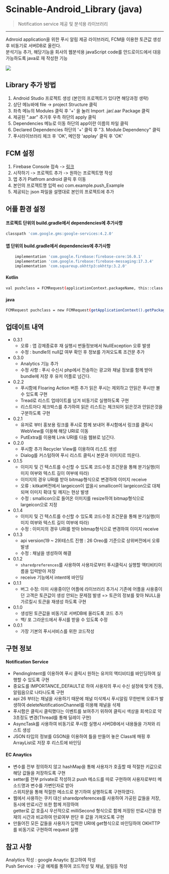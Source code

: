# Scinable-Android_Library (java)
> Notification service 제공 및 분석용 라이브러리  

***  
Adnroid application을 위한 푸시 알림 제공 라이브러리, FCM을 이용한 토큰값 생성 후 비동기로 서버DB로 올린다.  
분석기능 추가, 해당기능을 회사의 웹분석용 javaScript code를 안드로이드에서 대응 가능하도록 java로 재 작성한 기능

![](../header.png)

## Library 추가 방법

1. Android Studio 프로젝트 생성 (본인의 프로젝트가 있다면 해당과정 생략)  
2. 상단 메뉴바에 file -> project Structure 클릭  
3. 좌측 메뉴의 Modules 클릭 후 '+' 을 눌러 Import .jar/.aar Package 클릭  
4. 제공된 ".aar" 추가후 우측 하단의 apply 클릭  
5. Dependencies 메뉴로 이동 <All Modules> 하단의 app이란 이름의 파일 클릭  
6. Declared Dependencies 하단의 '+' 클릭 후 "3. Module Dependency" 클릭  
7. 푸시라이브러리 체크 후 'OK', 메인창 'applay' 클릭 후 'OK'    

## FCM 설정

1. Firebase Console 접속 -> [링크](https://firebase.google.com/?hl=ko)  
2. 시작하기 -> 프로젝트 추가 -> 원하는 프로젝트명 작성  
3. 앱 추가 Platfrom android 클릭 후 이동
4. 본인의 프로젝트명 입력 ex) com.example.push_Example
5. 제공되는 json 파일을 설명대로 본인의 프로젝트에 추가

## 어플 환경 설정

#### 프로젝트 단위의 build.gradle에서 dependencies에 추가사항  

```sh
classpath 'com.google.gms:google-services:4.2.0'
```

#### 앱 단위의 build.gradle에서 dependencies에 추가사항  

```sh
    implementation 'com.google.firebase:firebase-core:16.0.1'
    implementation 'com.google.firebase:firebase-messaging:17.3.4'
    implementation 'com.squareup.okhttp3:okhttp:3.2.0'
```

#### Kotlin
```sh
val pushclass = FCMRequest(applicationContext.packageName, this::class.java.simpleName, R.drawable.caulogo2, this)
```  

#### java
```sh
FCMRequest puchclass = new FCMRequest(getApplicationContext().getPackageName(), getClass().getSimpleName(), myLogo, this);
``` 

## 업데이트 내역
* 0.3.1
    * 오류 : 앱 강제종료후 재 실행시 번들정보에서 NullException 오류 발생
    * 수정 : bundle의 null값 여부 확인 후 정보를 가져오도록 조건문 추가
* 0.3.0
    * Analytics 기능 추가
    * 수정 사항 : 푸시 수신시 php에서 전송하는 광고와 채널 정보를 함께 받아 bundle에 저장 후 유저 어플로 넘긴다.
* 0.2.2
    * 푸시함에 Floaring Action 버튼 추가 읽은 푸시는 제외하고 안읽은 푸시만 볼 수 있도록 구현
    * Tread로 리스트 업테이트를 넘겨 비동기로 실행하도록 구현
    * 리스트마다 체크박스를 추가하여 읽은 리스트는 체크되어 읽은것과 안읽은것을 구분하도록 구현
* 0.2.1
    * 유저로 부터 홍보용 링크를 푸시로 함께 보내어 푸시함에서 링크를 클릭시 WebView를 이용해 해당 URI로 이동
    * PutExtra를 이용해 Link URI를 다음 웹뷰로 넘긴다.
* 0.2.0
    * 푸시함 추가 Recycler View를 이용하여 리스트 생성
    * Dialog를 커스텀하여 푸시 리스트 클릭시 본문과 이미지르 띄운다.
* 0.1.5
    * 이미지 및 긴 텍스트를 수신할 수 있도록 코드수정 조건문을 통해 분기실행(이미지 여부와 텍스트 길이 여부에 따라)
    * 이미지의 경우 URI를 받아 bitmap형식으로 변경하여 이미지 receive
    * 오류 : kitkat버전에서 largeicon이 없을시 smallicon이 largeicon으로 대체되며 이미지 확대 및 깨지는 현상 발생
    * 수정 : smallicon으로 들어온 이미지를 resize하여 bitmap형식으로 largeicon으로 지정
* 0.1.4
    * 이미지 및 긴 텍스트를 수신할 수 있도록 코드수정 조건문을 통해 분기실행(이미지 여부와 텍스트 길이 여부에 따라)
    * 수정 : 이미지의 경우 URI를 받아 bitmap형식으로 변경하여 이미지 receive
* 0.1.3
    * api version(19 ~ 29)테스트 진행 : 26 Oreo를 기준으로 상위버전에서 오류 발생  
    * 수정 : 채널을 생성하여 해결
* 0.1.2
    * `sharedpreferences`를 사용하여 사용자로부터 푸시클릭시 실행할 액티비티이름을 입력받아 저장  
    * receive 기능에서 intent에 바인딩
* 0.1.1
    * 버그 수정: 이미 사용중이던 어플에 라이브러리 추가시 기존에 어플을 사용중이던 고객은 토큰값이 생성 안되는 문제점 발생
      => 토큰의 정보를 찾아 NULL을 가르킬시 토큰을 재생성 하도록 구현
* 0.1.0
    * 생성된 토큰값을 비동기로 서버DB에 올리도록 코드 추가
    * 백/ 포 그라운드에서 푸시를 받을 수 있도록 수정
* 0.0.1
    * 가장 기본의 푸시서비스를 위한 코드작성

## 구현 정보

#### Notification Service  

* PendingIntent를 이용하여 푸시 클릭시 원하는 유저의 액티비티를 바인딩하여 실행할 수 있도록 구현  
* 중요도를 IMPORTANCE_DEFAULT로 하여 사용자의 푸시 수신 설정에 맞게 진동, 알림음으로 나타나도록 구현  
* api 26 부터는 채널을 사용하기 때문에 채널 미삭제시 푸시알림 무한반복 오류가 발생하여 deleteNotificationChannel를 이용해 채널을 삭제  
* 푸시함은 클릭시 클릭했다는 이벤트를 보여주기 위하여 클릭시 색상을 회색으로 약 3초정도 변경(Thread를 통해 딜레이 구현)  
* AsyncTask를 사용하여 비동기로 푸시함 실행시 서버DB에서 내용들을 가져와 리스트 생성  
* JSON 타입의 정보를 GSON을 이용하여 틀을 만들어 놓은 Class에 매핑 후 ArrayList로 저장 후 리스트에 바인딩  

#### EC Anaytics  

* 변수를 전부 정의하지 않고 hashMap을 통해 사용자가 호출할 때 적절한 키값으로 해당 값들을 저장하도록 구현  
* setter를 전부 private로 작성하고 push 메소드를 따로 구현하여 사용자로부터 메소드명과 변수를 가변인자로 받아  
  스위치문을 통해 적절한 메소드로 분기하여 실행하도록 구현하였다.  
* 웹에서 사용하는 쿠키 대신 sharedpreferences를 사용하여 가공된 값들을 저장, 동시에 만료시간 또한 함께 저장하여  
  getter로 값 호출시 우선적으로 milliSecond 형식으로 함께 저장된 만료시간을 현재의 시간과 비교하여 만료여부 판단 후 값을 가져오도록 구현  
* 만들어진 모든 값들을 사용자가 입력한 URI에 get형식으로 바인딩하여 OKHTTP를 비동기로 구현하여 request 실행   

## 참고 사항  
Analytics 작성 : google Anaytic 참고하여 작성  
Push Service : 구글 예제를 통하여 코드작성 및 채널, 알림등 작성
